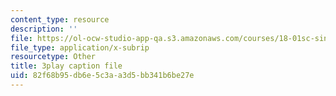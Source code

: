 ```yaml
---
content_type: resource
description: ''
file: https://ol-ocw-studio-app-qa.s3.amazonaws.com/courses/18-01sc-single-variable-calculus-fall-2010/82f68b95db6e5c3aa3d5bb341b6be27e_5q_3FDOkVRQ.vtt
file_type: application/x-subrip
resourcetype: Other
title: 3play caption file
uid: 82f68b95-db6e-5c3a-a3d5-bb341b6be27e
---
```

